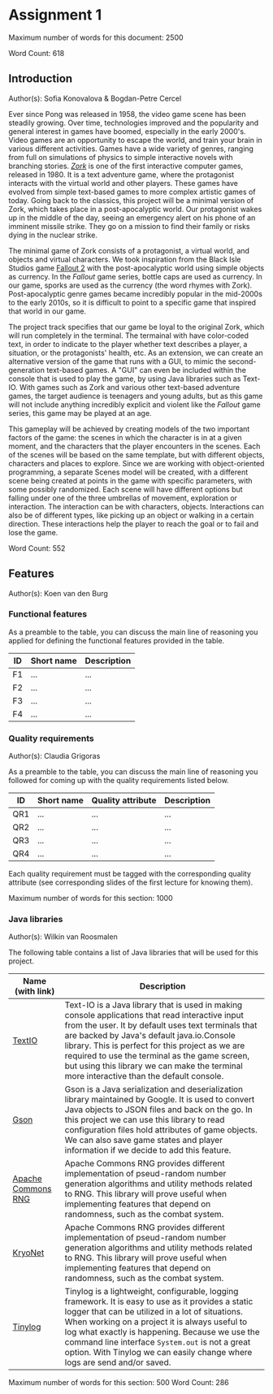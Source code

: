# Assignment 1
Maximum number of words for this document: 2500

Word Count: 618

## Introduction
Author(s): Sofia Konovalova & Bogdan-Petre Cercel

Ever since Pong was released in 1958, the video game scene has been steadily growing. Over time, technologies improved and the popularity and general interest in games have boomed, especially in the early 2000's.
Video games are an opportunity to escape the world, and train your brain in various different activities. Games have a wide variety of genres, ranging from full on simulations of physics to simple interactive novels with branching stories.
[*Zork*](https://en.wikipedia.org/wiki/Zork) is one of the first interactive computer games, released in 1980. It is a text adventure game, where the protagonist interacts with the virtual
world and other players. These games have evolved from simple text-based games to more complex artistic games of today. Going back to the classics, this project will be a minimal version of Zork, which takes place in a post-apocalyptic world.
Our protagonist wakes up in the middle of the day, seeing an emergency alert on his phone of an imminent missile strike. They go on a mission to find their
family or risks dying in the nuclear strike.

The minimal game of Zork consists of a protagonist, a virtual world, and objects and virtual characters. We took inspiration from the Black Isle Studios
game [Fallout 2](https://store.steampowered.com/app/38410/Fallout_2_A_Post_Nuclear_Role_Playing_Game/) with the post-apocalyptic world using simple objects as currency. In the *Fallout* game series, bottle caps are used as currency. In our game,
sporks are used as the currency (the word rhymes with Zork). Post-apocalyptic genre games became incredibly popular in the mid-2000s to the early 2010s, so it is difficult to
point to a specific game that inspired that world in our game.

The project track specifies that our game be loyal to the original Zork, which will run completely in the terminal. The termainal with have color-coded text, in order
to indicate to the player whether text describes a player, a situation, or the protagonists' health, etc. As an extension, we can create an alternative version
of the game that runs with a GUI, to mimic the second-generation text-based games. A "GUI" can even be included within the console that is used to play the game, by using Java libraries such as Text-IO.
With games such as Zork and various other text-based adventure games, the target audience is teenagers and young adults, but as this game will not
include anything incredibly explicit and violent like the *Fallout* game series, this game may be played at an age.

This gameplay will be achieved by creating models of the two important factors of the game: the scenes in which the character is in at a given moment,
and the characters that the player encounters in the scenes. Each of the scenes will be based on the same template, but with different objects, characters
and places to explore. Since we are working with object-oriented programming, a separate Scenes model will be created, with a different scene being created
at points in the game with specific parameters, with some possibly randomized. Each scene will have different options but falling under one of the three
umbrellas of movement, exploration or interaction. The interaction can be with characters, objects. Interactions can also be of different types, like picking
up an object or walking in a certain direction. These interactions help the player to reach the goal or to fail and lose the game.

Word Count: 552

## Features
Author(s): Koen van den Burg

### Functional features

As a preamble to the table, you can discuss the main line of reasoning you applied for defining the functional features provided in the table.

| ID  | Short name  | Description  |
|---|---|---|
| F1  | ... | ...  |
| F2  | ...  | ... |
| F3  | ... | ... |
| F4  | ... | ... |

### Quality requirements
Author(s): Claudia Grigoras

As a preamble to the table, you can discuss the main line of reasoning you followed for coming up with the quality requirements listed below.

| ID  | Short name  | Quality attribute | Description  |
|---|---|---|---|
| QR1  | ... | ... | ... |
| QR2  | ... | ... | ... |
| QR3  | ... | ... | ... |
| QR4  | ... | ... | ... |

Each quality requirement must be tagged with the corresponding quality attribute (see corresponding slides of the first lecture for knowing them).

Maximum number of words for this section: 1000

### Java libraries
Author(s): Wilkin van Roosmalen

The following table contains a list of Java libraries that will be used for this project.

| Name (with link) | Description  |
|---|---|
| [TextIO](https://text-io.beryx.org/releases/latest/) | Text-IO is a Java library that is used in making console applications that read interactive input from the user. It by default uses text terminals that are backed by Java's default java.io.Console library. This is perfect for this project as  we are required to use the terminal as the game screen, but using this library we can make the terminal more interactive than the default console. |
| [Gson](https://github.com/google/gson) | Gson is a Java serialization and deserialization library maintained by Google. It is used to convert Java objects to JSON files and back on the go.  In this project we can use this library to read configuration files hold attributes of game objects. We can also save game states and player information if we decide to add this feature. |
| [Apache Commons RNG](https://commons.apache.org/proper/commons-rng/) | Apache Commons RNG provides different implementation of pseud-random number generation algorithms and utility methods related to RNG. This library will prove useful when implementing features that depend on randomness, such as the combat system. |
| [KryoNet](https://github.com/EsotericSoftware/kryonet) | Apache Commons RNG provides different implementation of pseud-random number generation algorithms and utility methods related to RNG. This library will prove useful when implementing features that depend on randomness, such as the combat system. |
| [Tinylog](https://tinylog.org/v2/) | Tinylog is a lightweight, configurable, logging framework. It is easy to use as it provides a static logger that can be utilized in a lot of situations. When working on a project it is always useful to log what exactly is happening. Because we use the command line interface `System.out` is not a great option. With Tinylog we can easily change where logs are send and/or saved. |

Maximum number of words for this section: 500
Word Count: 286
